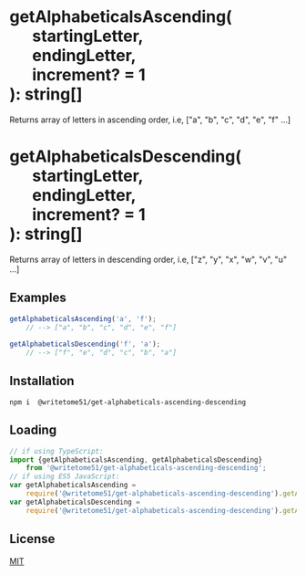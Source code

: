 # getAlphabeticalsAscending(<br>&nbsp;&nbsp;&nbsp;&nbsp;&nbsp;&nbsp;startingLetter,<br>&nbsp;&nbsp;&nbsp;&nbsp;&nbsp;&nbsp;endingLetter,<br>&nbsp;&nbsp;&nbsp;&nbsp;&nbsp;&nbsp;increment? = 1<br>): string[] 

Returns array of letters in ascending order, i.e, ["a", "b", "c", "d", "e", "f" ...]

# getAlphabeticalsDescending(<br>&nbsp;&nbsp;&nbsp;&nbsp;&nbsp;&nbsp;startingLetter,<br>&nbsp;&nbsp;&nbsp;&nbsp;&nbsp;&nbsp;endingLetter,<br>&nbsp;&nbsp;&nbsp;&nbsp;&nbsp;&nbsp;increment? = 1<br>): string[]

Returns array of letters in descending order, i.e, ["z", "y", "x", "w", "v", "u" ...]



## Examples
```ts
getAlphabeticalsAscending('a', 'f');
    // --> ["a", "b", "c", "d", "e", "f"]
    
getAlphabeticalsDescending('f', 'a');
    // --> ["f", "e", "d", "c", "b", "a"]
```

## Installation
`npm i  @writetome51/get-alphabeticals-ascending-descending`

## Loading
```ts
// if using TypeScript:
import {getAlphabeticalsAscending, getAlphabeticalsDescending} 
    from '@writetome51/get-alphabeticals-ascending-descending';
// if using ES5 JavaScript:
var getAlphabeticalsAscending = 
    require('@writetome51/get-alphabeticals-ascending-descending').getAlphabeticalsAscending;
var getAlphabeticalsDescending = 
    require('@writetome51/get-alphabeticals-ascending-descending').getAlphabeticalsDescending;
```

## License
[MIT](https://choosealicense.com/licenses/mit/)
